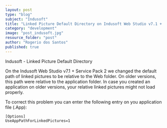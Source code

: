 ```yaml
---
layout: post
type: "blog"
subject: "Indusoft"
title: "Linked Picture Default Directory on Indusoft Web Studio v7.1 + Service Pack 2"
category: "development"
image: "post_indusoft.jpg"
resource_folder: "post"
author: "Rogerio dos Santos"
published: true
---
```


Indusoft - Linked Picture Default Directory

On the Indusoft Web Studio v7.1 + Service Pack 2 we changed the default path of linked pictures to be relative to the Web folder. On older versions, this path were relative to the application folder. In case you created an application on older versions, your relative linked pictures might not load properly.

To correct this problem you can enter the following entry on you application file (.App):

    [Options]
    UseAppPathForLinkedPictures=1
